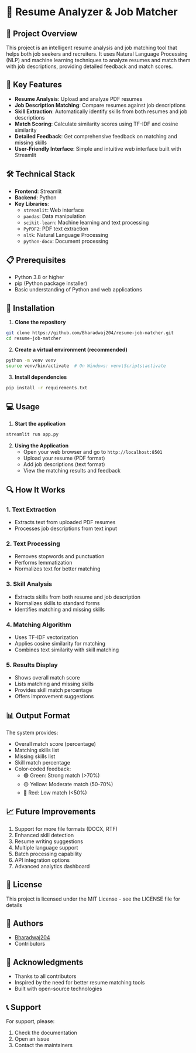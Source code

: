 # 💼 Resume Analyzer & Job Matcher


## 📌 Project Overview
This project is an intelligent resume analysis and job matching tool that helps both job seekers and recruiters. It uses Natural Language Processing (NLP) and machine learning techniques to analyze resumes and match them with job descriptions, providing detailed feedback and match scores.

## 🎯 Key Features
- **Resume Analysis**: Upload and analyze PDF resumes
- **Job Description Matching**: Compare resumes against job descriptions
- **Skill Extraction**: Automatically identify skills from both resumes and job descriptions
- **Match Scoring**: Calculate similarity scores using TF-IDF and cosine similarity
- **Detailed Feedback**: Get comprehensive feedback on matching and missing skills
- **User-Friendly Interface**: Simple and intuitive web interface built with Streamlit

## 🛠️ Technical Stack
- **Frontend**: Streamlit
- **Backend**: Python
- **Key Libraries**:
  - `streamlit`: Web interface
  - `pandas`: Data manipulation
  - `scikit-learn`: Machine learning and text processing
  - `PyPDF2`: PDF text extraction
  - `nltk`: Natural Language Processing
  - `python-docx`: Document processing

## 📋 Prerequisites
- Python 3.8 or higher
- pip (Python package installer)
- Basic understanding of Python and web applications

## 🚀 Installation

1. **Clone the repository**
```bash
git clone https://github.com/Bharadwaj204/resume-job-matcher.git
cd resume-job-matcher
```

2. **Create a virtual environment (recommended)**
```bash
python -m venv venv
source venv/bin/activate  # On Windows: venv\Scripts\activate
```

3. **Install dependencies**
```bash
pip install -r requirements.txt
```

## 💻 Usage

1. **Start the application**
```bash
streamlit run app.py
```

2. **Using the Application**
   - Open your web browser and go to `http://localhost:8501`
   - Upload your resume (PDF format)
   - Add job descriptions (text format)
   - View the matching results and feedback

## 🔍 How It Works

### 1. Text Extraction
- Extracts text from uploaded PDF resumes
- Processes job descriptions from text input

### 2. Text Processing
- Removes stopwords and punctuation
- Performs lemmatization
- Normalizes text for better matching

### 3. Skill Analysis
- Extracts skills from both resume and job description
- Normalizes skills to standard forms
- Identifies matching and missing skills

### 4. Matching Algorithm
- Uses TF-IDF vectorization
- Applies cosine similarity for matching
- Combines text similarity with skill matching

### 5. Results Display
- Shows overall match score
- Lists matching and missing skills
- Provides skill match percentage
- Offers improvement suggestions

## 📊 Output Format
The system provides:
- Overall match score (percentage)
- Matching skills list
- Missing skills list
- Skill match percentage
- Color-coded feedback:
  - 🟢 Green: Strong match (>70%)
  - 🟡 Yellow: Moderate match (50-70%)
  - 🔴 Red: Low match (<50%)

## 📈 Future Improvements
1. Support for more file formats (DOCX, RTF)
2. Enhanced skill detection
3. Resume writing suggestions
4. Multiple language support
5. Batch processing capability
6. API integration options
7. Advanced analytics dashboard

## 📝 License
This project is licensed under the MIT License - see the LICENSE file for details

## 👥 Authors
- [Bharadwaj204](https://github.com/Bharadwaj204)
- Contributors

## 🙏 Acknowledgments
- Thanks to all contributors
- Inspired by the need for better resume matching tools
- Built with open-source technologies

## 📞 Support
For support, please:
1. Check the documentation
2. Open an issue
3. Contact the maintainers
